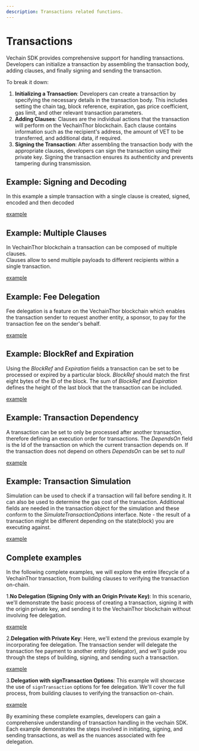 ```yaml
---
description: Transactions related functions.
---
```


# Transactions

Vechain SDK provides comprehensive support for handling transactions. Developers can initialize a transaction by assembling the transaction body, adding clauses, and finally signing and sending the transaction. 

To break it down:

1. **Initializing a Transaction**: Developers can create a transaction by specifying the necessary details in the transaction body. This includes setting the chain tag, block reference, expiration, gas price coefficient, gas limit, and other relevant transaction parameters.
2. **Adding Clauses**: Clauses are the individual actions that the transaction will perform on the VechainThor blockchain. Each clause contains information such as the recipient's address, the amount of VET to be transferred, and additional data, if required.
3. **Signing the Transaction**: After assembling the transaction body with the appropriate clauses, developers can sign the transaction using their private key. Signing the transaction ensures its authenticity and prevents tampering during transmission.

## Example: Signing and Decoding
In this example a simple transaction with a single clause is created, signed, encoded and then decoded

[example](examples/transactions/sign_decode.ts)

## Example: Multiple Clauses
In VechainThor blockchain a transaction can be composed of multiple clauses. \
Clauses allow to send multiple payloads to different recipients within a single transaction.

[example](examples/transactions/multiple_clauses.ts)

## Example: Fee Delegation
Fee delegation is a feature on the VechainThor blockchain which enables the transaction sender to request another entity, a sponsor, to pay for the transaction fee on the sender's behalf.

[example](examples/transactions/fee_delegation.ts)

## Example: BlockRef and Expiration
Using the _BlockRef_ and _Expiration_ fields a transaction can be set to be processed or expired by a particular block. _BlockRef_ should match the first eight bytes of the ID of the block. The sum of _BlockRef_ and _Expiration_ defines the height of the last block that the transaction can be included.

[example](examples/transactions/blockref_expiration.ts)

## Example: Transaction Dependency
A transaction can be set to only be processed after another transaction, therefore defining an execution order for transactions. The _DependsOn_ field is the Id of the transaction on which the current transaction depends on. If the transaction does not depend on others _DependsOn_ can be set to _null_

[example](examples/transactions/tx_dependency.ts)

## Example: Transaction Simulation
Simulation can be used to check if a transaction will fail before sending it. It can also be used to determine the gas cost of the transaction.
Additional fields are needed in the transaction object for the simulation and these conform to the _SimulateTransactionOptions_ interface.
Note - the result of a transaction might be different depending on the state(block) you are executing against.

[example](examples/transactions/simulation.ts)

## Complete examples
In the following complete examples, we will explore the entire lifecycle of a VechainThor transaction, from building clauses to verifying the transaction on-chain.

1.**No Delegation (Signing Only with an Origin Private Key)**: In this scenario, we'll demonstrate the basic process of creating a transaction, signing it with the origin private key, and sending it to the VechainThor blockchain without involving fee delegation.

[example](examples/transactions/full-flow-no-delegator.ts)

2.**Delegation with Private Key**: Here, we'll extend the previous example by incorporating fee delegation. The transaction sender will delegate the transaction fee payment to another entity (delegator), and we'll guide you through the steps of building, signing, and sending such a transaction.

[example](examples/transactions/full-flow-delegator-private-key.ts)

3.**Delegation with signTransaction Options**: This example will showcase the use of `signTransaction` options for fee delegation. We'll cover the full process, from building clauses to verifying the transaction on-chain.

[example](examples/transactions/full-flow-delegator-signtransaction-options.ts)

By examining these complete examples, developers can gain a comprehensive understanding of transaction handling in the vechain SDK. Each example demonstrates the steps involved in initiating, signing, and sending transactions, as well as the nuances associated with fee delegation.